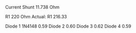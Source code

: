 Current Shunt 11.738 Ohm

R1 220 Ohm
Actual:
R1 216.33

Diode 1 1N4148 0.59
Diode 2 0.60
Diode 3 0.62
Diode 4 0.59


